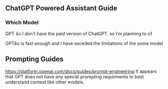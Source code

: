 ## ChatGPT Powered Assistant Guide

### Which Model

GPT 4o
I don't have the paid version of ChatGPT. so i'm planning to o1

GPT4o is fast enough and I have exceded the limitations of the some model

## Prompting Guides
https://platform.openai.com/docs/guides/prompt-engineering
It appears that GPT does not have any special prompting requirments to best understand context like other models.